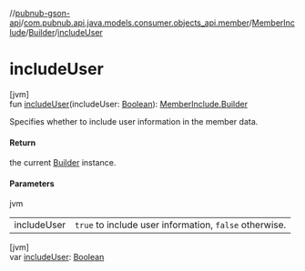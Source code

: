 //[pubnub-gson-api](../../../../index.md)/[com.pubnub.api.java.models.consumer.objects_api.member](../../index.md)/[MemberInclude](../index.md)/[Builder](index.md)/[includeUser](include-user.md)

# includeUser

[jvm]\
fun [includeUser](include-user.md)(includeUser: [Boolean](https://kotlinlang.org/api/latest/jvm/stdlib/kotlin/-boolean/index.html)): [MemberInclude.Builder](index.md)

Specifies whether to include user information in the member data.

#### Return

the current [Builder](index.md) instance.

#### Parameters

jvm

| | |
|---|---|
| includeUser | `true` to include user information, `false` otherwise. |

[jvm]\
var [includeUser](include-user.md): [Boolean](https://kotlinlang.org/api/latest/jvm/stdlib/kotlin/-boolean/index.html)
